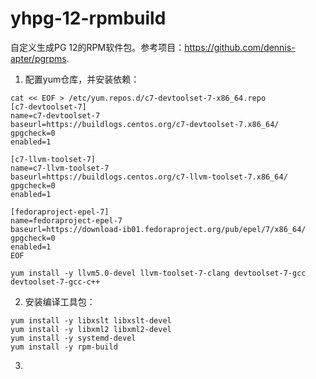 # yhpg-12-rpmbuild

自定义生成PG 12的RPM软件包。参考项目：<https://github.com/dennis-apter/pgrpms>.

1. 配置yum仓库，并安装依赖：

```
cat << EOF > /etc/yum.repos.d/c7-devtoolset-7-x86_64.repo
[c7-devtoolset-7]
name=c7-devtoolset-7
baseurl=https://buildlogs.centos.org/c7-devtoolset-7.x86_64/
gpgcheck=0
enabled=1

[c7-llvm-toolset-7]
name=c7-llvm-toolset-7
baseurl=https://buildlogs.centos.org/c7-llvm-toolset-7.x86_64/
gpgcheck=0
enabled=1

[fedoraproject-epel-7]
name=fedoraproject-epel-7
baseurl=https://download-ib01.fedoraproject.org/pub/epel/7/x86_64/
gpgcheck=0
enabled=1
EOF

yum install -y llvm5.0-devel llvm-toolset-7-clang devtoolset-7-gcc devtoolset-7-gcc-c++
```

2. 安装编译工具包：

```
yum install -y libxslt libxslt-devel
yum install -y libxml2 libxml2-devel
yum install -y systemd-devel
yum install -y rpm-build
```

3. 


